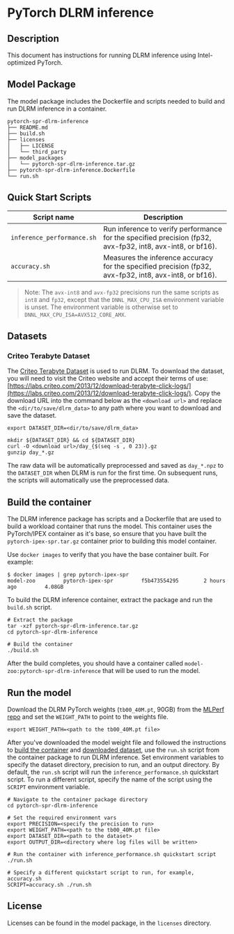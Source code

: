 <!--- 0. Title -->
# PyTorch DLRM inference

<!-- 10. Description -->
## Description

This document has instructions for running DLRM inference using
Intel-optimized PyTorch.

## Model Package

The model package includes the Dockerfile and scripts needed to build and
run DLRM inference in a container.
```
pytorch-spr-dlrm-inference
├── README.md
├── build.sh
├── licenses
│   ├── LICENSE
│   └── third_party
├── model_packages
│   └── pytorch-spr-dlrm-inference.tar.gz
├── pytorch-spr-dlrm-inference.Dockerfile
└── run.sh
```

<!--- 40. Quick Start Scripts -->
## Quick Start Scripts

| Script name | Description |
|-------------|-------------|
| `inference_performance.sh` | Run inference to verify performance for the specified precision (fp32, avx-fp32, int8, avx-int8, or bf16). |
| `accuracy.sh` | Measures the inference accuracy for the specified precision (fp32, avx-fp32, int8, avx-int8, or bf16). |

> Note: The `avx-int8` and `avx-fp32` precisions run the same scripts as `int8` and `fp32`, except that the
> `DNNL_MAX_CPU_ISA` environment variable is unset. The environment variable is
> otherwise set to `DNNL_MAX_CPU_ISA=AVX512_CORE_AMX`.

## Datasets

### Criteo Terabyte Dataset

The [Criteo Terabyte Dataset](https://labs.criteo.com/2013/12/download-terabyte-click-logs/) is
used to run DLRM. To download the dataset, you will need to visit the Criteo website and accept
their terms of use:
[https://labs.criteo.com/2013/12/download-terabyte-click-logs/](https://labs.criteo.com/2013/12/download-terabyte-click-logs/).
Copy the download URL into the command below as the `<download url>` and
replace the `<dir/to/save/dlrm_data>` to any path where you want to download
and save the dataset.
```
export DATASET_DIR=<dir/to/save/dlrm_data>

mkdir ${DATASET_DIR} && cd ${DATASET_DIR}
curl -O <download url>/day_{$(seq -s , 0 23)}.gz
gunzip day_*.gz
```
The raw data will be automatically preprocessed and saved as `day_*.npz` to
the `DATASET_DIR` when DLRM is run for the first time. On subsequent runs, the
scripts will automatically use the preprocessed data.

## Build the container

The DLRM inference package has scripts and a Dockerfile that are
used to build a workload container that runs the model. This container
uses the PyTorch/IPEX container as it's base, so ensure that you have built
the `pytorch-ipex-spr.tar.gz` container prior to building this model container.

Use `docker images` to verify that you have the base container built. For example:
```
$ docker images | grep pytorch-ipex-spr
model-zoo         pytorch-ipex-spr         f5b473554295        2 hours ago         4.08GB
```

To build the DLRM inference container, extract the package and
run the `build.sh` script.
```
# Extract the package
tar -xzf pytorch-spr-dlrm-inference.tar.gz
cd pytorch-spr-dlrm-inference

# Build the container
./build.sh
```

After the build completes, you should have a container called
`model-zoo:pytorch-spr-dlrm-inference` that will be used to run the model.

## Run the model

Download the DLRM PyTorch weights (`tb00_40M.pt`, 90GB) from the
[MLPerf repo](https://github.com/mlcommons/inference/tree/master/recommendation/dlrm/pytorch#more-information-about-the-model-weights)
and set the `WEIGHT_PATH` to point to the weights file.
```
export WEIGHT_PATH=<path to the tb00_40M.pt file>
```

After you've downloaded the model weight file and followed the instructions to
[build the container](#build-the-container) and [downloaded dataset](#datasets),
use the `run.sh` script from the container package to run DLRM inference.
Set environment variables to specify the dataset directory, precision to run, and
an output directory. By default, the `run.sh` script will run the
`inference_performance.sh` quickstart script. To run a different script, specify
the name of the script using the `SCRIPT` environment variable.
```
# Navigate to the container package directory
cd pytorch-spr-dlrm-inference

# Set the required environment vars
export PRECISION=<specify the precision to run>
export WEIGHT_PATH=<path to the tb00_40M.pt file>
export DATASET_DIR=<path to the dataset>
export OUTPUT_DIR=<directory where log files will be written>

# Run the container with inference_performance.sh quickstart script
./run.sh

# Specify a different quickstart script to run, for example, accuracy.sh
SCRIPT=accuracy.sh ./run.sh
```

<!--- 80. License -->
## License

Licenses can be found in the model package, in the `licenses` directory.

